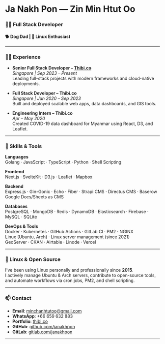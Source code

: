 # Ja Nakh Pon — Zin Min Htut Oo

### 🧑‍💻 Full Stack Developer
#### 🐕 Dog Dad | 🐧 Linux Enthusiast

---

### 👨‍💼 Experience

- **Senior Full Stack Developer – [Thibi.co](https://thibi.co)**  
  *Singapore | Sep 2023 – Present*  
  Leading full-stack projects with modern frameworks and cloud-native deployments.  

- **Full Stack Developer – Thibi.co**  
  *Singapore | Jun 2020 – Sep 2023*  
  Built and deployed scalable web apps, data dashboards, and GIS tools.  

- **Engineering Intern – Thibi.co**  
  *Apr – May 2020*  
  Created COVID-19 data dashboard for Myanmar using React, D3, and Leaflet.

---

### 🧰 Skills & Tools

**Languages**  
Golang · JavaScript · TypeScript · Python · Shell Scripting

**Frontend**  
Next.js · SvelteKit · D3.js · Leaflet · Mapbox

**Backend**  
Express.js · Gin-Gonic · Echo · Fiber · Strapi CMS · Directus CMS · Baserow  
Google Docs/Sheets as CMS

**Databases**  
PostgreSQL · MongoDB · Redis · DynamoDB · Elasticsearch · Firebase · MySQL · SQLite

**DevOps & Tools**  
Docker · Kubernetes · GitHub Actions · GitLab CI · PM2 · NGINX  
Linux (Ubuntu, Arch) · Linux server management (since 2021)  
GeoServer · CKAN · Airtable · Linode · Vercel

---

### 🐧 Linux & Open Source

I've been using Linux personally and professionally since **2015**.  
I actively manage Ubuntu & Arch servers, contribute to open-source tools, and automate workflows via cron jobs, PM2, and shell scripting.

---

### 📫 Contact

- **Email**: minchanhtutoo@gmail.com  
- **WhatsApp**: +66 659 632 883  
- **Portfolio**: [thibi.co](https://janakhpon.gitlab.io/)  
- **GitHub**: [github.com/janakhpon](https://github.com/janakhpon)  
- **GitLab**: [gitlab.com/janakhpon](https://gitlab.com/janakhpon)

---

